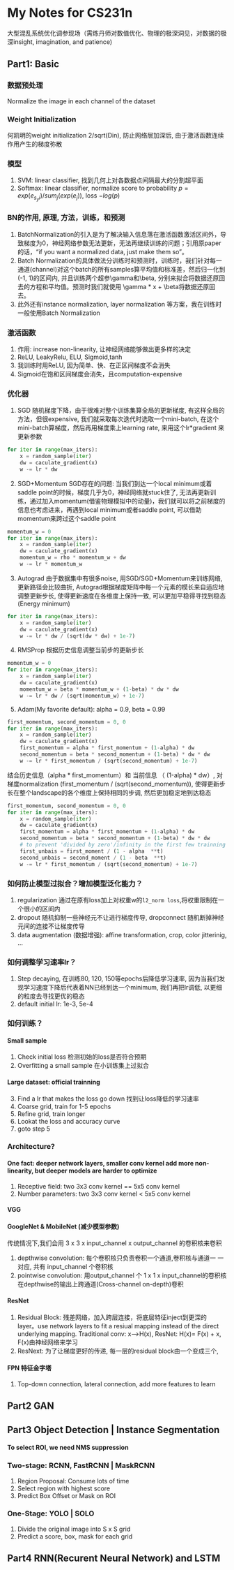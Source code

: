 # My Notes for CS231n
大型混乱系统优化调参现场（需炼丹师对数值优化、物理的极深洞见，对数据的极深insight, imagination, and patience)

## Part1: Basic
### 数据预处理
Normalize the image in each channel of the dataset

### Weight Initialization
何凯明的weight initialization 2/sqrt(Din), 防止网络层加深后, 由于激活函数连续作用产生的梯度弥散

### 模型
1. SVM: linear classifier, 找到几何上对各数据点间隔最大的分割超平面
2. Softmax: linear classifier, normalize score to probability
   $p = exp(e_{s_yi})/sum_j(exp(e_{j}))$, loss $-log(p)$

### BN的作用, 原理, 方法，训练，和预测
1. BatchNormalization的引入是为了解决输入信息落在激活函数激活区间外，导致梯度为0，神经网络参数无法更新，无法再继续训练的问题；引用原paper的话，“if you want a normalized data, just make them so”。
2. Batch Normalization的具体做法分训练时和预测时，训练时，我们针对每一通道(channel)对这个batch的所有samples算平均值和标准差，然后归一化到(-1, 1)的区间内, 并且训练两个超参\gamma和\beta, 分别来拟合将数据还原回去的方程和平均值。预测时我们就使用 \gamma * x + \beta将数据还原回去。
3. 此外还有instance normalization, layer normalization 等方案，我在训练时一般使用Batch Normalization

### 激活函数
1. 作用: increase non-linearity, 让神经网络能够做出更多样的决定
2.	ReLU, LeakyRelu, ELU, Sigmoid,tanh
3.	我训练时用ReLU, 因为简单、快、在正区间梯度不会消失
4.	Sigmoid在饱和区间梯度会消失，且computation-expensive

###	优化器
1. SGD 
随机梯度下降，由于很难对整个训练集算全局的更新梯度, 有这样全局的方法，但很expensive, 我们就采取每次迭代时选取一个mini-batch, 在这个mini-batch算梯度，然后再用梯度乘上learning rate, 来用这个lr*gradient 来更新参数

```python
for iter in range(max_iters):
    x = random_sample(iter)
    dw = caculate_gradient(x)
    w -= lr * dw
```
2. SGD+Momentum
SGD存在的问题: 当我们到达一个local minimum或着saddle point的时候，梯度几乎为0，神经网络就stuck住了, 无法再更新训练，通过加入momentum(借鉴物理模拟中的动量)，我们就可以将之前梯度的信息也考虑进来，再遇到local minimum或者saddle point, 可以借助momentum来跨过这个saddle point

```python
momentum_w = 0
for iter in range(max_iters):
    x = random_sample(iter)
    dw = caculate_gradient(x)
    momentum_w = rho * momentum_w + dw 
    w -= lr * momentum_w 
```
3. Autograd
由于数据集中有很多noise, 用SGD/SGD+Momentum来训练网络, 更新路径会比较曲折, Autograd根据梯度矩阵中每一个元素的模长来自适应地调整更新步长, 使得更新速度在各维度上保持一致, 可以更加平稳得寻找到稳态(Energy minimum)
```python
for iter in range(max_iters):
    x = random_sample(iter)
    dw = caculate_gradient(x)
    w -= lr * dw / (sqrt(dw * dw) + 1e-7)
```

4. RMSProp
根据历史信息调整当前步的更新步长
```python
momentum_w = 0
for iter in range(max_iters):
    x = random_sample(iter)
    dw = caculate_gradient(x)
    momentum_w = beta * momentum_w + (1-beta) * dw * dw
    w -= lr * dw / (sqrt(momentum_w) + 1e-7)
```

5. Adam(My favorite default): alpha = 0.9, beta = 0.99
```python
first_momentum, second_momentum = 0, 0
for iter in range(max_iters):
    x = random_sample(iter)
    dw = caculate_gradient(x)
    first_momentum = alpha * first_momentum + (1-alpha) * dw
    second_momentum = beta * second_momentum + (1-beta) * dw * dw
    w -= lr * first_momentum / (sqrt(second_momentum) + 1e-7)
```
结合历史信息（alpha * first_momentum）和 当前信息 （ (1-alpha) * dw）, 对梯度normalization (first_momentum / (sqrt(second_momentum)), 使得更新步长在整个landscape的各个维度上保持相同的步调, 然后更加稳定地到达稳态
```python
first_momentum, second_momentum = 0, 0
for iter in range(max_iters):
    x = random_sample(iter)
    dw = caculate_gradient(x)
    first_momentum = alpha * first_momentum + (1-alpha) * dw
    second_momentum = beta * second_momentum + (1-beta) * dw * dw
    # to prevent 'divided by zero'/infinity in the first few trainning iterations
    first_unbais = first_moment / (1 - alpha  **t)
    second_unbais = second_moment / (1 - beta  **t)
    w -= lr * first_momentum / (sqrt(second_momentum) + 1e-7)
```

### 如何防止模型过拟合？增加模型泛化能力？
1. regularization 通过在原有loss加上对权重w的`l2_norm loss`,将权重限制在一个很小的区间内
2. dropout 随机抑制一些神经元不让进行梯度传导, dropconnect 随机断掉神经元间的连接不让梯度传导
3. data augmentation (数据增强): affine transformation, crop, color jitterinig, ...

### 如何调整学习速率lr？
1. Step decaying, 在训练80, 120, 150等epochs后降低学习速率, 因为当我们发现学习速度下降后代表着NN已经到达一个minimum, 我们再把lr调低, 以更细的粒度去寻找更优的稳态
2. default initial lr: 1e-3, 5e-4

### 如何训练？
#### Small sample
1. Check initial loss 检测初始的loss是否符合预期
2. Overfitting a small sample 在小训练集上过拟合
#### Large dataset: official trainning
3. Find a lr that makes the loss go down 找到让loss降低的学习速率
4. Coarse grid, train for 1-5 epochs
5. Refine grid, train longer
6. Lookat the loss and accuracy curve
7. goto step 5

### Architecture?
#### One fact: deeper network layers, smaller conv kernel add more non-linearity, but deeper models are harder to optimize

1. Receptive field: two 3x3 conv kernel == 5x5 conv kernel
2. Number parameters: two 3x3 conv kernel < 5x5 conv kernel

#### VGG
#### GoogleNet & MobileNet (减少模型参数)
传统情况下,我们会用 3 x 3 x input_channel x output_channel 的卷积核来卷积

1. depthwise convolution: 每个卷积核只负责卷积一个通道,卷积核与通道一 一 对应, 共有 input_channel 个卷积核
2. pointwise convolution: 用output_channel 个 1 x 1 x input_channel的卷积核在depthwise的输出上跨通道(Cross-channel on-depth)卷积
#### ResNet
1. Residual Block: 残差网络，加入跨层连接，将底层特征inject到更深的layer。use network layers to fit a resiual mapping instead of the direct underlying mapping. Traditional conv: x-->H(x), ResNet: H(x)= F(x) + x, F(x)由神经网络来学习
2. ResNext: 为了让梯度更好的传递, 每一层的residual block由一个变成三个, 
#### FPN 特征金字塔
1. Top-down connection, lateral connection, add more features to learn

## Part2 GAN

## Part3 Object Detection | Instance Segmentation
#### To select ROI, we need NMS suppression
### Two-stage: RCNN, FastRCNN | MaskRCNN
1. Region Proposal: Consume lots of time
2. Select region with highest score
3. Predict Box Offset or Mask on ROI
### One-Stage: YOLO | SOLO
1. Divide the original image into S x S grid
2. Predict a score, box, mask for each grid

## Part4 RNN(Recurent Neural Network) and LSTM
